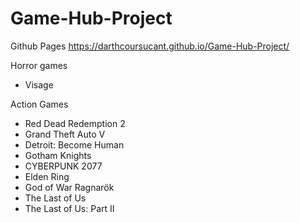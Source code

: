 # Game-Hub-Project

Github Pages
https://darthcoursucant.github.io/Game-Hub-Project/

Horror games
- Visage

Action Games
- Red Dead Redemption 2
- Grand Theft Auto V
- Detroit: Become Human
- Gotham Knights
- CYBERPUNK 2077
- Elden Ring
- God of War Ragnarök
- The Last of Us
- The Last of Us: Part II